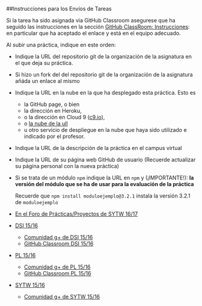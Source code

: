 ##Instrucciones para los Envíos de Tareas

Si la tarea ha sido asignada via GitHub Classroom asegurese que ha seguido las instrucciones
en la sección [GitHub ClassRoom: Instrucciones](classroom.md): en particular que ha aceptado el enlace y está en el equipo adecuado.

Al subir una práctica, indique en este orden:

* Indique la URL del repositorio git de la organización de la asignatura en el que deja su práctica.
* Si hizo un fork del  del repositorio git de la organización de la asignatura añáda un enlace al mismo
* Indique la URL en la nube en la que ha desplegado esta práctica. Esto es
  * la GitHub page, o bien
  * la dirección en Heroku,
  * o la dirección en Cloud 9 ([c9.io](https://c9.io)),
  * o [la nube de la ull](https://iaas.ull.es)  
  * u otro servicio de despliegue en la nube que haya sido utilizado e indicado por el profesor.
* Indique la URL de la descripción de la práctica en el campus virtual
* Indique la URL de su página web GitHub de usuario (Recuerde actualizar su página personal con la nueva práctica)
* Si se trata de un módulo `npm` indique la URL en `npm` y (¡IMPORTANTE!): **la versión del módulo que se ha de usar para la evaluación de la práctica**

  Recuerde que `npm install moduloejemplo@3.2.1` instala la versión 3.2.1 de `moduloejemplo`
* [En el Foro de Prácticas/Proyectos de SYTW 16/17](https://campusvirtual.ull.es/1617/mod/forum/view.php?id=52660)
* [DSI 15/16](https://campusvirtual.ull.es/1516/course/view.php?id=144)
  * [Comunidad g+ de DSI 15/16](https://plus.google.com/u/1/communities/114948178130624294090)
  * [GitHub Classroom DSI 15/16](https://classroom.github.com/classrooms/16880976-ull-dsi-1516)
* [PL 15/16](https://campusvirtual.ull.es/1516/course/view.php?id=178)
  * [Comunidad g+ de PL 15/16](https://plus.google.com/u/1/communities/112621772140747803691)
  * [GitHub Classroom PL 15/16](https://classroom.github.com/classrooms/6311223-ull-esit-gradoii-pl-15-16)
* [SYTW 15/16](https://campusvirtual.ull.es/1516/course/view.php?id=187)
  * [Comunidad g+ de SYTW 15/16](https://plus.google.com/u/1/communities/111920114018766363342)
